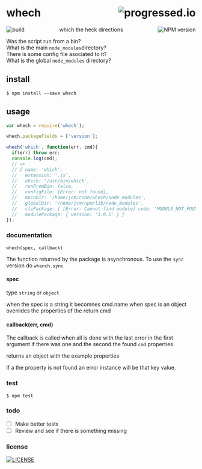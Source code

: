 # whech [<img alt="progressed.io" src="http://progressed.io/bar/50" align="right"/>](https://github.com/fehmicansaglam/progressed.io)

[<img alt="build" src="http://img.shields.io/travis/stringparser/node-whech/master.svg?style=flat-square" align="left"/>](https://travis-ci.org/stringparser/node-whech/builds) [<img alt="NPM version" src="http://img.shields.io/npm/v/whech.svg?style=flat-square" align="right"/>](http://www.npmjs.org/package/whech)

<p align="center">which the heck directions</p>

Was the script run from a bin? <br>
What is the main `node_modules`directory?<br>
There is some config file asociated to it?<br>
What is the global `node_modules` directory?<br>

## install

    $ npm install --save whech

## usage 

```javascript
var whech = require('whech');

whech.packageFields = ['version'];

whech('which', function(err, cmd){
  if(err) throw err;
  console.log(cmd);
  // =>
  // { name: 'which',
  //   extension: '.js',
  //   which: '/usr/bin/which',
  //   runFromBin: false,
  //   configFile: [Error: not found],
  //   mainDir: '/home/jcm/code/whech/node_modules',
  //   globalDir: '/home/jcm/npm/lib/node_modules',
  //   cliPackage: { [Error: Cannot find module] code: 'MODULE_NOT_FOUND' },
  //   modulePackage: { version: '1.0.5' } }
});
```


### documentation

`whech(spec, callback)`

The function returned by the package is asynchronous. To use the `sync` version do `whench.sync`

#### spec 
type `string` or `object`

when the spec is  a string it becomnes cmd.name
when spec is an object overrides the properties of the return cmd

#### callback(err, cmd)

The callback is called when all is done with the last error in the first argument if there was one and the second the found `cmd` properties.

returns an object with the example properties

If a the property is not found an error instance will be that key value.

### test

    $ npm test

### todo

 - [ ] Make better tests
 - [ ] Review and see if there is something missing

### license

[<img alt="LICENSE" src="http://img.shields.io/npm/l/whech.svg?style=flat-square"/>](http://opensource.org/licenses/MIT)
